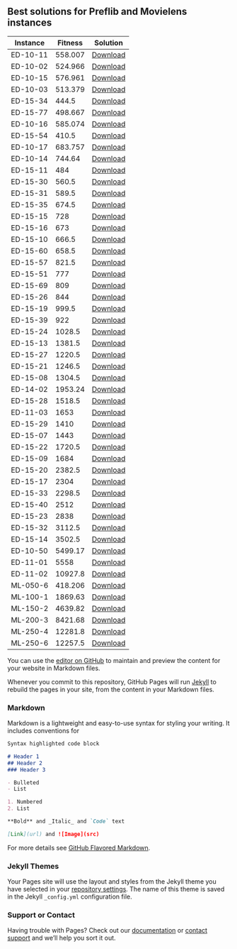 ## Best solutions for Preflib and Movielens instances


| Instance            |  Fitness            |  Solution           |
| ------------------- | ------------------- | ------------------- |
| ED-10-11 | 558.007 | [Download](bestsolutions/preflib/ABRKGA/ED-10-11.txt) |
| ED-10-02 | 524.966 | [Download](bestsolutions/preflib/ABRKGA/ED-10-02.txt) |
| ED-10-15 | 576.961 | [Download](bestsolutions/preflib/ABRKGA/ED-10-15.txt) |
| ED-10-03 | 513.379 | [Download](bestsolutions/preflib/ABRKGA/ED-10-03.txt) |
| ED-15-34 | 444.5 | [Download](bestsolutions/preflib/ABRKGA/ED-15-34.txt) |  
| ED-15-77 | 498.667 | [Download](bestsolutions/preflib/ABRKGA/ED-15-77.txt) |
| ED-10-16 | 585.074 | [Download](bestsolutions/preflib/ABRKGA/ED-10-16.txt) |
| ED-15-54 | 410.5 | [Download](bestsolutions/preflib/ABRKGA/ED-15-54.txt) |  
| ED-10-17 | 683.757 | [Download](bestsolutions/preflib/ABRKGA/ED-10-17.txt) |
| ED-10-14 | 744.64 | [Download](bestsolutions/preflib/ABRKGA/ED-10-14.txt) | 
| ED-15-11 | 484 | [Download](bestsolutions/preflib/ABRKGA/ED-15-11.txt) |    
| ED-15-30 | 560.5 | [Download](bestsolutions/preflib/ABRKGA/ED-15-30.txt) |  
| ED-15-31 | 589.5 | [Download](bestsolutions/preflib/ABRKGA/ED-15-31.txt) |
| ED-15-35 | 674.5 | [Download](bestsolutions/preflib/ABRKGA/ED-15-35.txt) |
| ED-15-15 | 728 | [Download](bestsolutions/preflib/ABRKGA/ED-15-15.txt) |
| ED-15-16 | 673 | [Download](bestsolutions/preflib/ABRKGA/ED-15-16.txt) |
| ED-15-10 | 666.5 | [Download](bestsolutions/preflib/ABRKGA/ED-15-10.txt) |
| ED-15-60 | 658.5 | [Download](bestsolutions/preflib/ABRKGA/ED-15-60.txt) |
| ED-15-57 | 821.5 | [Download](bestsolutions/preflib/ABRKGA/ED-15-57.txt) |
| ED-15-51 | 777 | [Download](bestsolutions/preflib/ABRKGA/ED-15-51.txt) |
| ED-15-69 | 809 | [Download](bestsolutions/preflib/ABRKGA/ED-15-69.txt) |
| ED-15-26 | 844 | [Download](bestsolutions/preflib/ABRKGA/ED-15-26.txt) |
| ED-15-19 | 999.5 | [Download](bestsolutions/preflib/ABRKGA/ED-15-19.txt) |
| ED-15-39 | 922 | [Download](bestsolutions/preflib/ABRKGA/ED-15-39.txt) |
| ED-15-24 | 1028.5 | [Download](bestsolutions/preflib/ABRKGA/ED-15-24.txt) |
| ED-15-13 | 1381.5 | [Download](bestsolutions/preflib/ABRKGA/ED-15-13.txt) |
| ED-15-27 | 1220.5 | [Download](bestsolutions/preflib/ABRKGA/ED-15-27.txt) |
| ED-15-21 | 1246.5 | [Download](bestsolutions/preflib/ABRKGA/ED-15-21.txt) |
| ED-15-08 | 1304.5 | [Download](bestsolutions/preflib/ABRKGA/ED-15-08.txt) |
| ED-14-02 | 1953.24 | [Download](bestsolutions/preflib/ABRKGA/ED-14-02.txt) |
| ED-15-28 | 1518.5 | [Download](bestsolutions/preflib/ABRKGA/ED-15-28.txt) |
| ED-11-03 | 1653 | [Download](bestsolutions/preflib/ABRKGA/ED-11-03.txt) |
| ED-15-29 | 1410 | [Download](bestsolutions/preflib/ABRKGA/ED-15-29.txt) |
| ED-15-07 | 1443 | [Download](bestsolutions/preflib/ABRKGA/ED-15-07.txt) |
| ED-15-22 | 1720.5 | [Download](bestsolutions/preflib/ABRKGA/ED-15-22.txt) |
| ED-15-09 | 1684 | [Download](bestsolutions/preflib/ABRKGA/ED-15-09.txt) |
| ED-15-20 | 2382.5 | [Download](bestsolutions/preflib/ABRKGA/ED-15-20.txt) |
| ED-15-17 | 2304 | [Download](bestsolutions/preflib/ABRKGA/ED-15-17.txt) |
| ED-15-33 | 2298.5 | [Download](bestsolutions/preflib/ABRKGA/ED-15-33.txt) |
| ED-15-40 | 2512 | [Download](bestsolutions/preflib/ABRKGA/ED-15-40.txt) |
| ED-15-23 | 2838 | [Download](bestsolutions/preflib/ABRKGA/ED-15-23.txt) |
| ED-15-32 | 3112.5 | [Download](bestsolutions/preflib/ABRKGA/ED-15-32.txt) |
| ED-15-14 | 3502.5 | [Download](bestsolutions/preflib/ABRKGA/ED-15-14.txt) |
| ED-10-50 | 5499.17 | [Download](bestsolutions/preflib/ABRKGA/ED-10-50.txt) |
| ED-11-01 | 5558 | [Download](bestsolutions/preflib/ABRKGA/ED-11-01.txt) |
| ED-11-02 | 10927.8 | [Download](bestsolutions/preflib/ABRKGA/ED-11-02.txt) |
| ML-050-6 | 418.206 | [Download](bestsolutions/preflib/ABRKGA/ML-050-6.txt) |
| ML-100-1 | 1869.63 | [Download](bestsolutions/preflib/ABRKGA/ML-100-1.txt) |
| ML-150-2 | 4639.82 | [Download](bestsolutions/preflib/ABRKGA/ML-150-2.txt) |
| ML-200-3 | 8421.68 | [Download](bestsolutions/preflib/ABRKGA/ML-200-3.txt) |
| ML-250-4 | 12281.8 | [Download](bestsolutions/preflib/ABRKGA/ML-250-4.txt) |
| ML-250-6 | 12257.5 | [Download](bestsolutions/preflib/ABRKGA/ML-250-6.txt) |



You can use the [editor on GitHub](https://github.com/LuizHNLorena/BucketOrder/edit/master/README.md) to maintain and preview the content for your website in Markdown files.

Whenever you commit to this repository, GitHub Pages will run [Jekyll](https://jekyllrb.com/) to rebuild the pages in your site, from the content in your Markdown files.

### Markdown

Markdown is a lightweight and easy-to-use syntax for styling your writing. It includes conventions for

```markdown
Syntax highlighted code block

# Header 1
## Header 2
### Header 3

- Bulleted
- List

1. Numbered
2. List

**Bold** and _Italic_ and `Code` text

[Link](url) and ![Image](src)
```

For more details see [GitHub Flavored Markdown](https://guides.github.com/features/mastering-markdown/).

### Jekyll Themes

Your Pages site will use the layout and styles from the Jekyll theme you have selected in your [repository settings](https://github.com/LuizHNLorena/BucketOrder/settings). The name of this theme is saved in the Jekyll `_config.yml` configuration file.

### Support or Contact

Having trouble with Pages? Check out our [documentation](https://help.github.com/categories/github-pages-basics/) or [contact support](https://github.com/contact) and we’ll help you sort it out.
